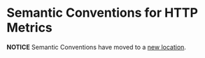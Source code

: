 <!--- Hugo front matter used to generate the website version of this page:
linkTitle: HTTP
--->

# Semantic Conventions for HTTP Metrics

**NOTICE** Semantic Conventions have moved to a
[new location](http://github.com/open-telemetry/semantic-conventions).
